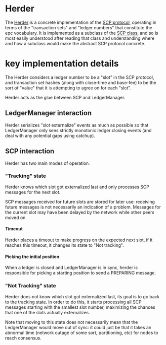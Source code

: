 # Herder

The [Herder](Herder.h) is a concrete implementation of the [SCP
protocol](../scp), operating in terms of the "transaction sets" and "ledger
numbers" that constitute the epc vocabulary. It is implemented as a subclass
of the [SCP class](../scp/SCP.h), and so is most easily understood after reading
that class and understanding where and how a subclass would make the abstract
SCP protocol concrete.

# key implementation details

The Herder considers a ledger number to be a "slot" in the SCP
protocol, and transaction set hashes (along with close-time and base-fee) to be
the sort of "value" that it is attempting to agree on for each "slot".

Herder acts as the glue between SCP and LedgerManager.

## LedgerManager interaction
Herder serializes "slot externalize" events as much as possible so that
LedgerManager only sees strictly monotonic ledger closing events (and deal with
 any potential gaps using catchup).

## SCP interaction
Herder has two main modes of operation.

### "Tracking" state
Herder knows which slot got externalized last and only processes SCP messages
 for the next slot.

SCP messages received for future slots are stored for later use: receiving
 future messages is not necessarily an indication of a problem.
Messages for the current slot may have been delayed by the network while
 other peers moved on.

#### Timeout
Herder places a timeout to make progress on the expected next slot, if it
 reaches this timeout, it changes its state to "Not tracking".

#### Picking the initial position
When a ledger is closed and LedgerManager is in sync, herder is responsible
 for picking a starting position to send a PREPARING message.

### "Not Tracking" state
Herder does not know which slot got externalized last, its goal is to go back
 to the tracking state.
In order to do this, it starts processing all SCP messages starting with the
 smallest slot number, maximizing the chances that one of the slots actually
 externalizes.

Note that moving to this state does not necessarily mean that the
 LedgerManager would move out of sync: it could just be that it takes an
 abnormal time (network outage of some sort, partitioning, etc) for nodes to
 reach consensus.
